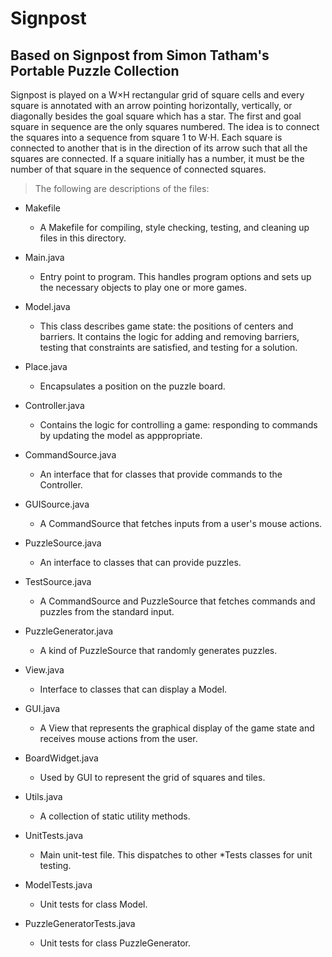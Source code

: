 # Signpost
## Based on Signpost from Simon Tatham's Portable Puzzle Collection

Signpost is played on a W×H rectangular grid of square cells and every square is annotated with an arrow pointing horizontally, vertically, or diagonally besides the goal square which has a star. The first and goal square in sequence are the only squares numbered. The idea is to connect the squares into a sequence from square 1 to W⋅H. Each square is connected to another that is in the direction of its arrow such that all the squares are connected. If a square initially has a number, it must be the number of that square in the sequence of connected squares.

>The following are descriptions of the files:

- Makefile          
  - A Makefile for compiling, style checking, testing, and cleaning up files in this directory.
- Main.java          
  - Entry point to program. This handles program options and sets up the necessary objects to play one or more games.
- Model.java
  - This class describes game state: the positions of centers and barriers. It contains the logic for adding and removing barriers, testing that constraints are satisfied, and testing for a solution.
- Place.java
  - Encapsulates a position on the puzzle board.
- Controller.java 
  - Contains the logic for controlling a game: responding to commands by updating the model as apppropriate.
- CommandSource.java
  - An interface that for classes that provide commands
 to the Controller.
- GUISource.java
  - A CommandSource that fetches inputs from a user's
 mouse actions.
- PuzzleSource.java 
  - An interface to classes that can provide puzzles.

- TestSource.java 
  - A CommandSource and PuzzleSource that fetches
 commands and puzzles from the standard input.

- PuzzleGenerator.java
  - A kind of PuzzleSource that randomly generates
 puzzles.

- View.java 
  - Interface to classes that can display a Model.
- GUI.java 
  - A View that represents the graphical display of the
 game state and receives mouse actions from the user.
- BoardWidget.java 
  - Used by GUI to represent the grid of squares and tiles.
- Utils.java
  - A collection of static utility methods.
- UnitTests.java 
  - Main unit-test file. This dispatches to other *Tests
 classes for unit testing.
- ModelTests.java 
  - Unit tests for class Model.
- PuzzleGeneratorTests.java
  - Unit tests for class PuzzleGenerator.
                    
